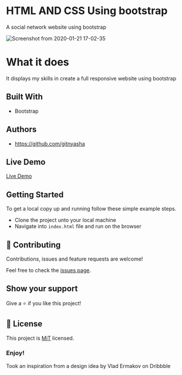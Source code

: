 # HTML AND CSS Using bootstrap

A social network website using bootstrap

![Screenshot from 2020-01-21 17-02-35](https://user-images.githubusercontent.com/45620987/72815951-1e440780-3c70-11ea-8b8a-83cafb34b6ec.png)

# What it does

It displays my skills in create a full responsive website using bootstrap

## Built With

- Bootstrap

## Authors

- https://github.com/gitnyasha

## Live Demo

[Live Demo](https://modest-cray-37e97a.netlify.com/)

## Getting Started

To get a local copy up and running follow these simple example steps.

- Clone the project unto your local machine
- Navigate into `index.html` file and run on the browser

## 🤝 Contributing

Contributions, issues and feature requests are welcome!

Feel free to check the [issues page]().

## Show your support

Give a ⭐️ if you like this project!

## 📝 License

This project is [MiT](lic.url) licensed.

### Enjoy!
 Took an inspiration from a design idea by Vlad Ermakov on Dribbble
